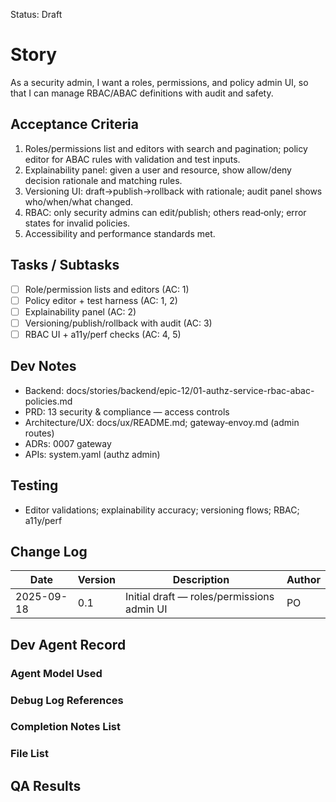 Status: Draft

# Story
As a security admin,
I want a roles, permissions, and policy admin UI,
so that I can manage RBAC/ABAC definitions with audit and safety.

## Acceptance Criteria
1. Roles/permissions list and editors with search and pagination; policy editor for ABAC rules with validation and test inputs.
2. Explainability panel: given a user and resource, show allow/deny decision rationale and matching rules.
3. Versioning UI: draft→publish→rollback with rationale; audit panel shows who/when/what changed.
4. RBAC: only security admins can edit/publish; others read‑only; error states for invalid policies.
5. Accessibility and performance standards met.

## Tasks / Subtasks
- [ ] Role/permission lists and editors (AC: 1)
- [ ] Policy editor + test harness (AC: 1, 2)
- [ ] Explainability panel (AC: 2)
- [ ] Versioning/publish/rollback with audit (AC: 3)
- [ ] RBAC UI + a11y/perf checks (AC: 4, 5)

## Dev Notes
- Backend: docs/stories/backend/epic-12/01-authz-service-rbac-abac-policies.md
- PRD: 13 security & compliance — access controls
- Architecture/UX: docs/ux/README.md; gateway‑envoy.md (admin routes)
- ADRs: 0007 gateway
- APIs: system.yaml (authz admin)

## Testing
- Editor validations; explainability accuracy; versioning flows; RBAC; a11y/perf

## Change Log
| Date       | Version | Description                               | Author |
|------------|---------|-------------------------------------------|--------|
| 2025-09-18 | 0.1     | Initial draft — roles/permissions admin UI | PO     |

## Dev Agent Record

### Agent Model Used
<record at implementation time>

### Debug Log References
<links at implementation time>

### Completion Notes List
<notes at implementation time>

### File List
<files at implementation time>

## QA Results
<QA to fill>

